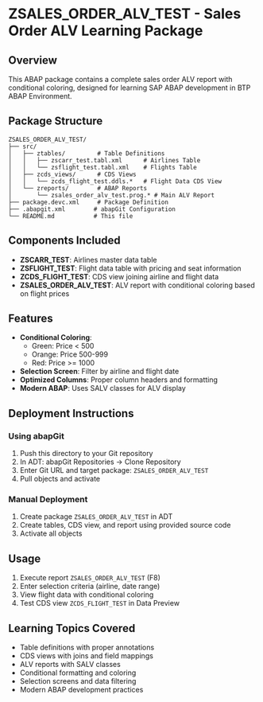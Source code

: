 # ZSALES_ORDER_ALV_TEST - Sales Order ALV Learning Package

## Overview
This ABAP package contains a complete sales order ALV report with conditional coloring, designed for learning SAP ABAP development in BTP ABAP Environment.

## Package Structure
```
ZSALES_ORDER_ALV_TEST/
├── src/
│   ├── ztables/         # Table Definitions
│   │   ├── zscarr_test.tabl.xml      # Airlines Table
│   │   └── zsflight_test.tabl.xml    # Flights Table
│   ├── zcds_views/      # CDS Views
│   │   └── zcds_flight_test.ddls.*   # Flight Data CDS View
│   └── zreports/        # ABAP Reports
│       └── zsales_order_alv_test.prog.* # Main ALV Report
├── package.devc.xml     # Package Definition
├── .abapgit.xml        # abapGit Configuration
└── README.md           # This file
```

## Components Included
- **ZSCARR_TEST**: Airlines master data table
- **ZSFLIGHT_TEST**: Flight data table with pricing and seat information
- **ZCDS_FLIGHT_TEST**: CDS view joining airline and flight data
- **ZSALES_ORDER_ALV_TEST**: ALV report with conditional coloring based on flight prices

## Features
- **Conditional Coloring**: 
  - Green: Price < 500
  - Orange: Price 500-999
  - Red: Price >= 1000
- **Selection Screen**: Filter by airline and flight date
- **Optimized Columns**: Proper column headers and formatting
- **Modern ABAP**: Uses SALV classes for ALV display

## Deployment Instructions

### Using abapGit
1. Push this directory to your Git repository
2. In ADT: abapGit Repositories → Clone Repository
3. Enter Git URL and target package: `ZSALES_ORDER_ALV_TEST`
4. Pull objects and activate

### Manual Deployment
1. Create package `ZSALES_ORDER_ALV_TEST` in ADT
2. Create tables, CDS view, and report using provided source code
3. Activate all objects

## Usage
1. Execute report `ZSALES_ORDER_ALV_TEST` (F8)
2. Enter selection criteria (airline, date range)
3. View flight data with conditional coloring
4. Test CDS view `ZCDS_FLIGHT_TEST` in Data Preview

## Learning Topics Covered
- Table definitions with proper annotations
- CDS views with joins and field mappings
- ALV reports with SALV classes
- Conditional formatting and coloring
- Selection screens and data filtering
- Modern ABAP development practices